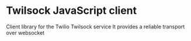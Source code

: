 Twilsock JavaScript client
===============

Client library for the Twilio Twilsock service
It provides a reliable transport over websocket
